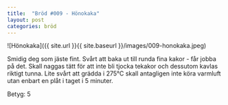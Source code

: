 ```yaml
---
title:  "Bröd #009 - Hönokaka"
layout: post
categories: bröd
---
```


![Hönokaka]({{ site.url }}{{ site.baseurl }}/images/009-honokaka.jpeg)

Smidig deg som jäste fint. Svårt att baka ut till runda fina kakor - får jobba på det. Skall naggas tätt för att inte bli tjocka tekakor och dessutom kavlas riktigt tunna. Lite svårt att grädda i 275°C skall antagligen inte köra varmluft utan enbart en plåt i taget i 5 minuter.

Betyg: 5